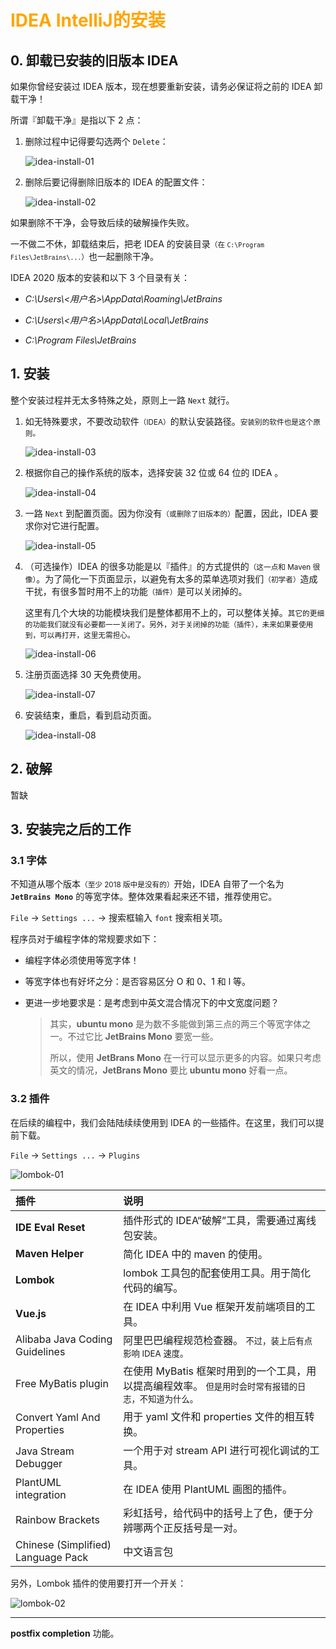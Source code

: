 # <font color="orange">IDEA IntelliJ的安装</font>


## 0. 卸载已安装的旧版本 IDEA

如果你曾经安装过 IDEA 版本，现在想要重新安装，请务必保证将之前的 IDEA 卸载干净！

所谓『卸载干净』是指以下 2 点：

1. 删除过程中记得要勾选两个 `Delete`：

   ![idea-install-01](./img/idea-install-01.png)
   
2. 删除后要记得删除旧版本的 IDEA 的配置文件：

   ![idea-install-02](./img/idea-install-02.png)


如果删除不干净，会导致后续的破解操作失败。
   
一不做二不休，卸载结束后，把老 IDEA 的安装目录<small>（在 `C:\Program Files\JetBrains\...`）</small>也一起删除干净。

IDEA 2020 版本的安装和以下 3 个目录有关：

- *C:\Users\\<用户名>\AppData\Roaming\JetBrains*

- *C:\Users\\<用户名>\AppData\Local\JetBrains*

- *C:\Program Files\JetBrains* 


## 1. 安装


整个安装过程并无太多特殊之处，原则上一路 `Next` 就行。

1. 如无特殊要求，不要改动软件<small>（IDEA）</small>的默认安装路径。<small>安装别的软件也是这个原则。</small>

   ![idea-install-03](./img/idea-install-03.png)


2. 根据你自己的操作系统的版本，选择安装 32 位或 64 位的 IDEA 。

   ![idea-install-04](./img/idea-install-04.png)

3. 一路 `Next` 到配置页面。因为你没有<small>（或删除了旧版本的）</small>配置，因此，IDEA 要求你对它进行配置。

   ![idea-install-05](./img/idea-install-05.png)


4. （可选操作）IDEA 的很多功能是以『插件』的方式提供的<small>（这一点和 Maven 很像）</small>。为了简化一下页面显示，以避免有太多的菜单选项对我们<small>（初学者）</small>造成干扰，有很多暂时用不上的功能<small>（插件）</small>是可以关闭掉的。

   这里有几个大块的功能模块我们是整体都用不上的，可以整体关掉。<small>其它的更细的功能我们就没有必要都一一关闭了。另外，对于关闭掉的功能（插件），未来如果要使用到，可以再打开，这里无需担心。</small>

   ![idea-install-06](./img/idea-install-06.png)

5. 注册页面选择 30 天免费使用。

   ![idea-install-07](./img/idea-install-07.png)

6. 安装结束，重启，看到启动页面。

   ![idea-install-08](./img/idea-install-08.png)

## 2. 破解

暂缺

## 3. 安装完之后的工作

### 3.1 字体

不知道从哪个版本<small>（至少 2018 版中是没有的）</small>开始，IDEA 自带了一个名为 **`JetBrains Mono`** 的等宽字体。整体效果看起来还不错，推荐使用它。

`File` -> `Settings ...` -> 搜索框输入 `font` 搜索相关项。

程序员对于编程字体的常规要求如下：

- 编程字体必须使用等宽字体！

- 等宽字体也有好坏之分：是否容易区分 O 和 0、1 和 l 等。

- 更进一步地要求是：是考虑到中英文混合情况下的中文宽度问题？

  > 其实，**ubuntu mono** 是为数不多能做到第三点的两三个等宽字体之一。不过它比 **JetBrains Mono** 要宽一些。
  > 
  > 所以，使用 **JetBrans Mono** 在一行可以显示更多的内容。如果只考虑英文的情况，**JetBrans Mono** 要比 **ubuntu mono** 好看一点。

### 3.2 插件

在后续的编程中，我们会陆陆续续使用到 IDEA 的一些插件。在这里，我们可以提前下载。

`File` -> `Settings ...` -> `Plugins` 

![lombok-01](./img/idea-plugin-lombok-01.png)

| 插件 | 说明 |
| :- | :- |
| **IDE Eval Reset** | 插件形式的 IDEA“破解”工具，需要通过离线包安装。|
| **Maven Helper** | 简化 IDEA 中的 maven 的使用。 |
| **Lombok** | lombok 工具包的配套使用工具。用于简化代码的编写。 |
| **Vue.js** | 在 IDEA 中利用 Vue 框架开发前端项目的工具。 |
| Alibaba Java Coding Guidelines | 阿里巴巴编程规范检查器。 <small>不过，装上后有点影响 IDEA 速度。</small> |
| Free MyBatis plugin | 在使用 MyBatis 框架时用到的一个工具，用以提高编程效率。 <small>但是用时会时常有报错的日志，不知道为什么。</small>|
| Convert Yaml And Properties | 用于 yaml 文件和 properties 文件的相互转换。 | 
| Java Stream Debugger | 一个用于对 stream API 进行可视化调试的工具。|
| PlantUML integration | 在 IDEA 使用 PlantUML 画图的插件。|
| Rainbow Brackets | 彩虹括号，给代码中的括号上了色，便于分辨哪两个正反括号是一对。|
| Chinese ​(Simplified)​ Language Pack | 中文语言包 |

另外，Lombok 插件的使用要打开一个开关：

![lombok-02](./img/idea-plugin-lombok-02.png)


---

**postfix completion** 功能。